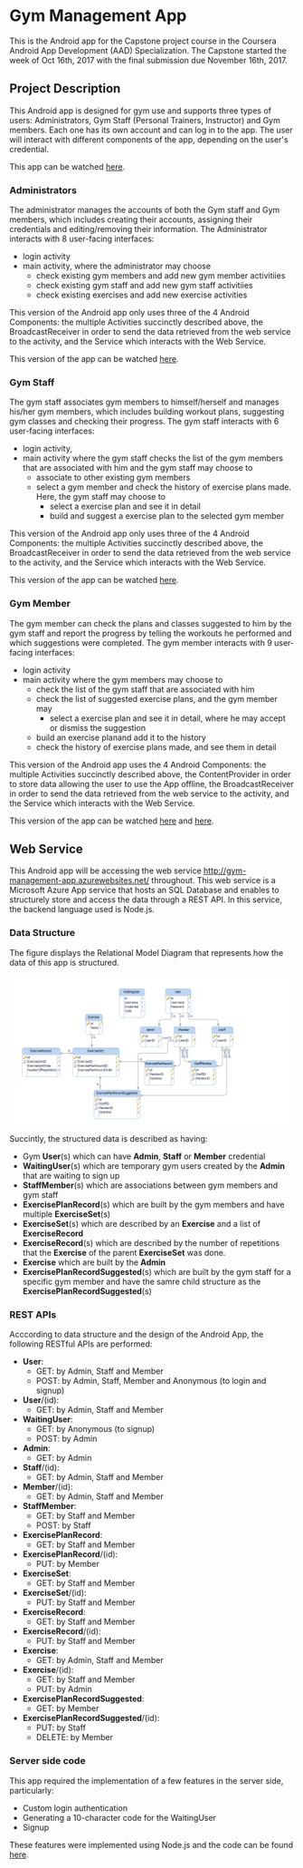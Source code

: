 # Gym Management App

This is the Android app for the Capstone project course in the Coursera Android App Development (AAD) Specialization. The Capstone started the week of Oct 16th, 2017 with the final submission due November 16th, 2017.

## Project Description

This Android app is designed for gym use and supports three types of users: Administrators, Gym Staff (Personal Trainers, Instructor) and Gym members. Each one has its own account and can log in to the app. The user will interact with different components of the app, depending on the user's credential.

This app can be watched [here](https://www.youtube.com/playlist?list=PLuERM-U4AtnnfP6aC1H5wwm5zGNTV-5fn).

### Administrators

The administrator manages the accounts of both the Gym staff and Gym members, which includes creating their accounts, assigning their credentials and editing/removing their information. The Administrator interacts with 8 user-facing interfaces: 
* login activity
* main activity, where the administrator may choose
	* check existing gym members and add new gym member activitiies
	* check existing gym staff and add new gym staff activitiies
    * check existing exercises and add new exercise activities

This version of the Android app only uses three of the 4 Android Components: the multiple Activities succinctly described above, the BroadcastReceiver in order to send the data retrieved from the web service to the activity, and the Service which interacts with the Web Service.

This version of the app can be watched [here](https://www.youtube.com/watch?v=Zy-YvNP-Uis).

### Gym Staff

The gym staff associates gym members to himself/herself and manages his/her gym members, which includes building workout plans, suggesting gym classes and checking their progress. The gym staff interacts with 6 user-facing interfaces: 
* login activity, 
* main activity where the gym staff checks the list of the gym members that are associated with him and the gym staff may choose to
    * associate to other existing gym members
	* select a gym member and check the history of exercise plans made. Here, the gym staff may choose to
		* select a exercise plan and see it in detail 
		* build and suggest a exercise plan to the selected gym member

This version of the Android app only uses three of the 4 Android Components: the multiple Activities succinctly described above, the BroadcastReceiver in order to send the data retrieved from the web service to the activity, and the Service which interacts with the Web Service.

This version of the app can be watched [here](https://www.youtube.com/watch?v=7yiUZmk3nMI).

### Gym Member

The gym member can check the plans and classes suggested to him by the gym staff and report the progress by telling the workouts he performed and which suggestions were completed. The gym member interacts with 9 user-facing interfaces: 
* login activity
* main activity where the gym members may choose to
	* check the list of the gym staff that are associated with him
	* check the list of suggested exercise plans, and the gym member may
        * select a exercise plan and see it in detail, where he may accept or dismiss the suggestion
    * build an exercise planand add it to the history
	* check the history of exercise plans made, and see them in detail

This version of the Android app uses the 4 Android Components: the multiple Activities succinctly described above, the ContentProvider in order to store data allowing the user to use the App offline, the BroadcastReceiver in order to send the data retrieved from the web service to the activity, and the Service which interacts with the Web Service.

This version of the app can be watched [here](https://www.youtube.com/watch?v=KJbYrSFWSa8) and [here](https://www.youtube.com/watch?v=vXK76ssiSIY).

## Web Service

This Android app will be accessing the web service http://gym-management-app.azurewebsites.net/ throughout. This web service is a Microsoft Azure App service that hosts an SQL Database and enables to structurely store and access the data through a REST API. In this service, the backend language used is Node.js.

### Data Structure

The figure displays the Relational Model Diagram that represents how the data of this app is structured.

![relational model diagram](/img/gymapp_diagram.png?raw=true)

Succintly, the structured data is described as having:

* Gym **User**(s) which can have **Admin**, **Staff** or **Member** credential
* **WaitingUser**(s) which are temporary gym users created by the **Admin** that are waiting to sign up
* **StaffMember**(s) which are associations between gym members and gym staff
* **ExercisePlanRecord**(s) which are built by the gym members and have multiple **ExerciseSet**(s)
* **ExerciseSet**(s) which are described by an **Exercise** and a list of **ExerciseRecord**
* **ExerciseRecord**(s) which are described by the number of repetitions that the **Exercise** of the parent **ExerciseSet** was done.
* **Exercise** which are built by the **Admin**
* **ExercisePlanRecordSuggested**(s) which are built by the gym staff for a specific gym member and have the samre child structure as the **ExercisePlanRecordSuggested**(s)

### REST APIs

Acccording to data structure and the design of the Android App, the following RESTful APIs are performed:
* **User**: 
    * GET: by Admin, Staff and Member
    * POST: by Admin, Staff, Member and Anonymous (to login and signup)
* **User**/(id): 
    * GET: by Admin, Staff and Member
* **WaitingUser**:
    * GET: by Anonymous (to signup)
    * POST: by Admin
* **Admin**: 
    * GET: by Admin
* **Staff**/(id): 
    * GET: by Admin, Staff and Member
* **Member**/(id): 
    * GET: by Admin, Staff and Member
* **StaffMember**:
    * GET: by Staff and Member
    * POST: by Staff
* **ExercisePlanRecord**:
    * GET: by Staff and Member
* **ExercisePlanRecord**/(id):
    * PUT: by Member
* **ExerciseSet**:
    * GET: by Staff and Member
* **ExerciseSet**/(id):
    * PUT: by Staff and Member
* **ExerciseRecord**:
    * GET: by Staff and Member
* **ExerciseRecord**/(id):
    * PUT: by Staff and Member
* **Exercise**:
    * GET: by Admin, Staff and Member
* **Exercise**/(id):
    * GET: by Staff and Member
    * PUT: by Admin
* **ExercisePlanRecordSuggested**:
    * GET: by Member
* **ExercisePlanRecordSuggested**/(id):
    * PUT: by Staff
    * DELETE: by Member

### Server side code

This app required the implementation of a few features in the server side, particularly:

* Custom login authentication
* Generating a 10-character code for the WaitingUser 
* Signup

These features were implemented using Node.js and the code can be found [here](https://gitlab.com/hugomfandrade/gym-management-app/blob/master/server/).